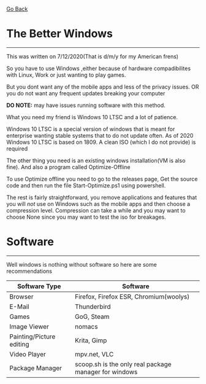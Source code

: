 [Go Back](index.html)

# The Better Windows
___
This was written on 7/12/2020(That is d/m/y for my American frens)

So you have to use Windows ,either because of hardware compadibilites with Linux, Work or just wanting to play games.

But you dont want any of the mobile apps and less of the privacy issues.
OR you do not want any frequent updates breaking your computer

**DO NOTE:** may have issues running software with this method.

What you need my friend is Windows 10 LTSC and a lot of patience.

Windows 10 LTSC is a special version of windows that is meant for enterprise wanting stable systems that to do not update often. As of 2020 Windows 10 LTSC is based on 1809. A clean ISO (which I do not provide) is required

The other thing you need is an existing windows installation(VM is also fine). And also a program called Optimize-Offline

To use Optimize offline you need to go to the releases page, Get the source code and then run the file Start-Optimize.ps1 using powershell.

The rest is fairly straightforward, you remove applications and features that you will *not* use on Windows such as the mobile apps and then choose a compression level.
Compression can take a while and you may want to choose None since you may want to test the iso for breakages.


# Software

___

Well windows is nothing without software so here are some recommendations

| Software Type | Software |
|---|---|
|Browser |Firefox, Firefox ESR, Chromium(woolys)|
|E-Mail|Thunderbird|
|Games| 	GoG, Steam|
|Image Viewer|nomacs|
|Painting/Picture editing| 	Krita, Gimp|
|Video Player|mpv.net, VLC|
|Package Manager|scoop.sh is the only real package manager for windows|
